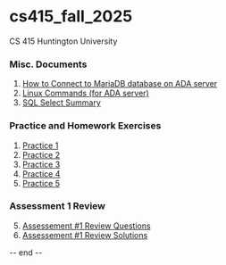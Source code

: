 # cs415_fall_2025
CS 415 Huntington University

### Misc. Documents
1. [How to Connect to MariaDB database on ADA server](misc/connections.md)
2. [Linux Commands (for ADA server)](misc/linux_commands.md)
3. [SQL Select Summary](sql/summary.md)
   
### Practice and Homework Exercises
1. [Practice 1](sql/practice_1.md)
2. [Practice 2](sql/practice_2.md)
3. [Practice 3](sql/practice_3.md)
4. [Practice 4](sql/practice_4.md)
5. [Practice 5](sql/practice_5.md)

### Assessment 1 Review
5. [Assessement #1 Review Questions](sql/Assessment_1_Review.md)
6. [Assessement #1 Review Solutions](sq;/Assessment_1_Review_Solutions.md) 

-- end --

